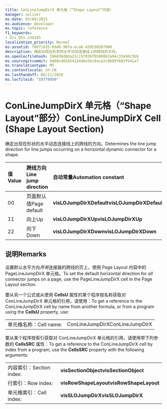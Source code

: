 ```yaml
---
title: ConLineJumpDirX 单元格（“Shape Layout”内容）
manager: soliver
ms.date: 03/09/2015
ms.audience: Developer
ms.topic: reference
f1_keywords:
- Vis_DSS.chm185
localization_priority: Normal
ms.assetid: f0671835-8d48-907a-eca6-43953658f800
description: 确定出现在形状的水平动态连接线上的跨线的方向。
ms.openlocfilehash: 396830d0da22c15f036f95808b3a94c33e9dc5bb
ms.sourcegitcommit: 9d60cd82b5413446e5bc8ace2cd689f683fb41a7
ms.translationtype: MT
ms.contentlocale: zh-CN
ms.lasthandoff: 06/11/2018
ms.locfileid: "19779950"
---
```

# <a name="conlinejumpdirx-cell-shape-layout-section"></a><span data-ttu-id="d6085-103">ConLineJumpDirX 单元格（“Shape Layout”部分）</span><span class="sxs-lookup"><span data-stu-id="d6085-103">ConLineJumpDirX Cell (Shape Layout Section)</span></span>

<span data-ttu-id="d6085-104">确定出现在形状的水平动态连接线上的跨线的方向。</span><span class="sxs-lookup"><span data-stu-id="d6085-104">Determines the line jump direction for line jumps occurring on a horizontal dynamic connector for a shape.</span></span>
  
|<span data-ttu-id="d6085-105">**值**</span><span class="sxs-lookup"><span data-stu-id="d6085-105">**Value**</span></span>|<span data-ttu-id="d6085-106">**跨线方向**</span><span class="sxs-lookup"><span data-stu-id="d6085-106">**Line jump direction**</span></span>|<span data-ttu-id="d6085-107">**自动常量**</span><span class="sxs-lookup"><span data-stu-id="d6085-107">**Automation constant**</span></span>|
|:-----|:-----|:-----|
| <span data-ttu-id="d6085-108">0</span><span class="sxs-lookup"><span data-stu-id="d6085-108">0</span></span>  <br/> | <span data-ttu-id="d6085-109">页面默认值</span><span class="sxs-lookup"><span data-stu-id="d6085-109">Page default</span></span>  <br/> |<span data-ttu-id="d6085-110">**visLOJumpDirXDefault**</span><span class="sxs-lookup"><span data-stu-id="d6085-110">**visLOJumpDirXDefault**</span></span> <br/> |
| <span data-ttu-id="d6085-111">1</span><span class="sxs-lookup"><span data-stu-id="d6085-111">1</span></span>  <br/> | <span data-ttu-id="d6085-112">向上</span><span class="sxs-lookup"><span data-stu-id="d6085-112">Up</span></span>  <br/> |<span data-ttu-id="d6085-113">**visLOJumpDirXUp**</span><span class="sxs-lookup"><span data-stu-id="d6085-113">**visLOJumpDirXUp**</span></span> <br/> |
| <span data-ttu-id="d6085-114">2</span><span class="sxs-lookup"><span data-stu-id="d6085-114">2</span></span>  <br/> | <span data-ttu-id="d6085-115">向下</span><span class="sxs-lookup"><span data-stu-id="d6085-115">Down</span></span>  <br/> |<span data-ttu-id="d6085-116">**visLOJumpDirXDown**</span><span class="sxs-lookup"><span data-stu-id="d6085-116">**visLOJumpDirXDown**</span></span> <br/> |
   
## <a name="remarks"></a><span data-ttu-id="d6085-117">说明</span><span class="sxs-lookup"><span data-stu-id="d6085-117">Remarks</span></span>

<span data-ttu-id="d6085-118">设置默认水平方向*所有*连接器的跨线的页上，使用 Page Layout 内容中的 PageLineJumpDirX 单元格。</span><span class="sxs-lookup"><span data-stu-id="d6085-118">To set the default horizontal direction for  *all*  connector jumps on a page, use the PageLineJumpDirX cell in the Page Layout section.</span></span> 
  
<span data-ttu-id="d6085-119">要从另一个公式或从使用 **CellsU** 属性的某个程序按名称获取对 ConLineJumpDirX 单元格的引用，请使用：</span><span class="sxs-lookup"><span data-stu-id="d6085-119">To get a reference to the ConLineJumpDirX cell by name from another formula, or from a program using the **CellsU** property, use:</span></span> 
  
|||
|:-----|:-----|
| <span data-ttu-id="d6085-120">单元格名称：</span><span class="sxs-lookup"><span data-stu-id="d6085-120">Cell name:</span></span>  <br/> | <span data-ttu-id="d6085-121">ConLineJumpDirX</span><span class="sxs-lookup"><span data-stu-id="d6085-121">ConLineJumpDirX</span></span>  <br/> |
   
<span data-ttu-id="d6085-122">要从某个程序按索引获取对 ConLineJumpDirX 单元格的引用，请使用带下列参数的 **CellsSRC** 属性：</span><span class="sxs-lookup"><span data-stu-id="d6085-122">To get a reference to the ConLineJumpDirX cell by index from a program, use the **CellsSRC** property with the following arguments:</span></span> 
  
|||
|:-----|:-----|
| <span data-ttu-id="d6085-123">内容索引：</span><span class="sxs-lookup"><span data-stu-id="d6085-123">Section index:</span></span>  <br/> |<span data-ttu-id="d6085-124">**visSectionObject**</span><span class="sxs-lookup"><span data-stu-id="d6085-124">**visSectionObject**</span></span> <br/> |
| <span data-ttu-id="d6085-125">行索引：</span><span class="sxs-lookup"><span data-stu-id="d6085-125">Row index:</span></span>  <br/> |<span data-ttu-id="d6085-126">**visRowShapeLayout**</span><span class="sxs-lookup"><span data-stu-id="d6085-126">**visRowShapeLayout**</span></span> <br/> |
| <span data-ttu-id="d6085-127">单元格索引：</span><span class="sxs-lookup"><span data-stu-id="d6085-127">Cell index:</span></span>  <br/> |<span data-ttu-id="d6085-128">**visSLOJumpDirX**</span><span class="sxs-lookup"><span data-stu-id="d6085-128">**visSLOJumpDirX**</span></span> <br/> |
   


